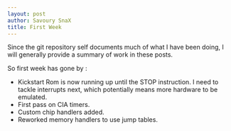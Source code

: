```yaml
---
layout: post
author: Savoury SnaX
title: First Week
---
```


 Since the git repository self documents much of what I have been doing, I will generally provide a summary of work in these posts.

 So first week has gone by :

* Kickstart Rom is now running up until the STOP instruction. I need to tackle interrupts next, which potentially means more hardware to be emulated.
* First pass on CIA timers.
* Custom chip handlers added.
* Reworked memory handlers to use jump tables.
